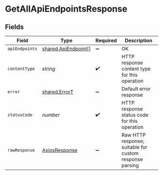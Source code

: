 # GetAllApiEndpointsResponse


## Fields

| Field                                                      | Type                                                       | Required                                                   | Description                                                |
| ---------------------------------------------------------- | ---------------------------------------------------------- | ---------------------------------------------------------- | ---------------------------------------------------------- |
| `apiEndpoints`                                             | [shared.ApiEndpoint](../../models/shared/apiendpoint.md)[] | :heavy_minus_sign:                                         | OK                                                         |
| `contentType`                                              | *string*                                                   | :heavy_check_mark:                                         | HTTP response content type for this operation              |
| `error`                                                    | [shared.ErrorT](../../models/shared/errort.md)             | :heavy_minus_sign:                                         | Default error response                                     |
| `statusCode`                                               | *number*                                                   | :heavy_check_mark:                                         | HTTP response status code for this operation               |
| `rawResponse`                                              | [AxiosResponse](https://axios-http.com/docs/res_schema)    | :heavy_minus_sign:                                         | Raw HTTP response; suitable for custom response parsing    |